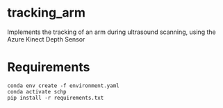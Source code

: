 # tracking_arm
Implements the tracking of an arm during ultrasound scanning, using the Azure Kinect Depth Sensor

# Requirements 
```
conda env create -f environment.yaml
conda activate schp
pip install -r requirements.txt
```
